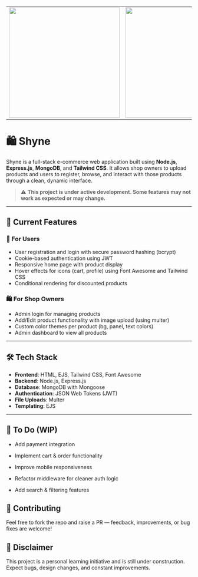 <table>
  <tr>
    <td><img src="https://media1.giphy.com/media/v1.Y2lkPTc5MGI3NjExc2FweTR4Zm12Z294c21wZHVqaXkxZ2o1NHh0NHNycmRreTdpNHRzeiZlcD12MV9pbnRlcm5hbF9naWZfYnlfaWQmY3Q9Zw/vR1dPIYzQmkRzLZk2w/giphy.gif" height="300" /></td>
    <td><img src="https://media.giphy.com/media/v1.Y2lkPWVjZjA1ZTQ3ajhhajk5Y3V1cXRtd2d2cWZ5cnR3YjV2aGs3dnV2aXJ4a292MTI0aiZlcD12MV9naWZzX3NlYXJjaCZjdD1n/eqojrPjRoNxnz8OWH8/giphy.gif" height="300" /></td>
  </tr>
</table>

# 🛍️ Shyne

Shyne is a full-stack e-commerce web application built using **Node.js**, **Express.js**, **MongoDB**, and **Tailwind CSS**. It allows shop owners to upload products and users to register, browse, and interact with those products through a clean, dynamic interface.

> ⚠️ **This project is under active development. Some features may not work as expected or may change.**

---

## 🚧 Current Features

### 🛒 For Users
- User registration and login with secure password hashing (bcrypt)
- Cookie-based authentication using JWT
- Responsive home page with product display
- Hover effects for icons (cart, profile) using Font Awesome and Tailwind CSS
- Conditional rendering for discounted products

### 🛍️ For Shop Owners
- Admin login for managing products
- Add/Edit product functionality with image upload (using multer)
- Custom color themes per product (bg, panel, text colors)
- Admin dashboard to view all products

---

## 🛠️ Tech Stack

- **Frontend**: HTML, EJS, Tailwind CSS, Font Awesome
- **Backend**: Node.js, Express.js
- **Database**: MongoDB with Mongoose
- **Authentication**: JSON Web Tokens (JWT)
- **File Uploads**: Multer
- **Templating**: EJS

---
## 🧪 To Do (WIP)
- Add payment integration

- Implement cart & order functionality

- Improve mobile responsiveness

- Refactor middleware for cleaner auth logic

- Add search & filtering features

## 🙌 Contributing
Feel free to fork the repo and raise a PR — feedback, improvements, or bug fixes are welcome!

## 📌 Disclaimer
This project is a personal learning initiative and is still under construction. Expect bugs, design changes, and constant improvements.


